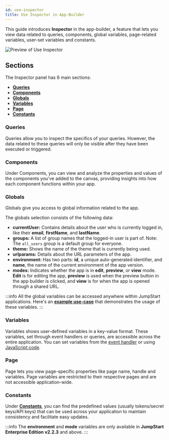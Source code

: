 ```yaml
---
id: use-inspector
title: Use Inspector in App-Builder
---
```

<div style={{paddingBottom:'24px'}}>

This guide introduces **Inspector** in the app-builder, a feature that lets you view data related to queries, components, global variables, page-related variables, user-set variables and constants.

<div style={{textAlign: 'center'}}>
    <img style={{ border:'0', borderRadius:'5px', boxShadow: '0px 1px 3px rgba(0, 0, 0, 0.2)' }} className="screenshot-full" src="/img/how-to/use-inspector/use-inspector-preview.png" alt="Preview of Use Inspector" />
</div>

</div>

<div style={{paddingTop:'24px', paddingBottom:'24px'}}>

## Sections

The Inspector panel has 6 main sections:

- **[Queries](#queries)**
- **[Components](#components)**
- **[Globals](#globals)**
- **[Variables](#variables)**
- **[Page](#page)**
- **[Constants](#constants)**

</div>

<div style={{paddingTop:'24px', paddingBottom:'24px'}}>

### Queries

Queries allow you to inspect the specifics of your queries. However, the data related to these queries will only be visible after they have been executed or triggered.

</div>

<div style={{paddingTop:'24px', paddingBottom:'24px'}}>

### Components

Under Components, you can view and analyze the properties and values of the components you've added to the canvas, providing insights into how each component functions within your app.

</div>

<div style={{paddingTop:'24px', paddingBottom:'24px'}}>

### Globals

Globals give you access to global information related to the app. 

The globals selection consists of the following data:

- **currentUser:** Contains details about the user who is currently logged in, like their **email**, **firstName**, and **lastName**.
- **groups:** A list of group names that the logged-in user is part of. Note: The `all_users` group is a default group for everyone.
- **theme:** Shows the name of the theme that is currently being used.
- **urlparams:** Details about the URL parameters of the app.
- **environment:** Has two parts: **id**, a unique auto-generated identifier, and **name**, the name of the current environment of the app version.
- **modes:** Indicates whether the app is in **edit**, **preview**, or **view** mode. **Edit** is for editing the app, **preview** is used when the preview button in the app builder is clicked, and **view** is for when the app is opened through a shared URL.

:::info
All the global variables can be accessed anywhere within JumpStart applications. Here's an **[example use-case](/docs/how-to/access-currentuser)** that demonstrates the usage of these variables.
:::

</div>

<div style={{paddingTop:'24px', paddingBottom:'24px'}}>

### Variables

Variables shows user-defined variables in a key-value format. These variables, set through event handlers or queries, are accessible across the entire application. You can set variables from the [event handler](/docs/actions/set-variable) or using [JavaScript code](/docs/how-to/run-actions-from-runjs#set-variables).

</div>

<div style={{paddingTop:'24px', paddingBottom:'24px'}}>

### Page
Page lets you view page-specific properties like page name, handle and variables. Page variables are restricted to their respective pages and are not accessible application-wide.

</div>

<div style={{paddingTop:'24px', paddingBottom:'24px'}}>

### Constants

Under **[Constants](/docs/org-management/workspaces/workspace_constants/)**, you can find the predefined values (usually tokens/secret keys/API keys) that can be used across your application to maintain consistency and facilitate easy updates. 

:::info
The **environment** and **mode** variables are only available in **JumpStart Enterprise Edition v2.2.3** and above.
:::

</div>